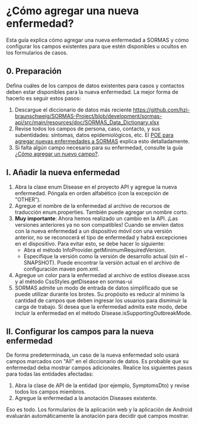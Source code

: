 # ¿Cómo agregar una nueva enfermedad?

Esta guía explica cómo agregar una nueva enfermedad a SORMAS y cómo configurar los campos existentes para que estén disponibles u ocultos en los formularios de casos.

## 0. Preparación

Defina cuáles de los campos de datos existentes para casos y contactos deben estar disponibles para la nueva enfermedad.
La mejor forma de hacerlo es seguir estos pasos:

1. Descargue el diccionario de datos más reciente https://github.com/hzi-braunschweig/SORMAS-Project/blob/development/sormas-api/src/main/resources/doc/SORMAS_Data_Dictionary.xlsx
2. Revise todos los campos de persona, caso, contacto, y sus subentidades: síntomas, datos epidemiológicos, etc.
   El [POE para agregar nuevas enfermedades a SORMAS](SOP_DISEASES.md) explica esto detalladamente.
3. Si falta algún campo necesario para su enfermedad, consulte la guía [¿Cómo agregar un nuevo campo?](GUIDE_ADD_NEW_FIELD.md).
   
## I. Añadir la nueva enfermedad

1. Abra la clase enum Disease en el proyecto API y agregue la nueva enfermedad. Póngala en orden alfabético (con la excepción de "OTHER").
2. Agregue el nombre de la enfermedad al archivo de recursos de traducción enum.properties. También puede agregar un nombre corto.
3. **Muy importante**: Ahora hemos realizado un cambio en la API. ¡Las versiones anteriores ya no son compatibles!
   Cuando se envíen datos con la nueva enfermedad a un dispositivo móvil con una versión anterior, no se reconocerá el tipo de enfermedad y habrá excepciones en el dispositivo.
   Para evitar esto, se debe hacer lo siguiente:
   * Abra el método InfoProvider.getMinimumRequiredVersion.
   * Especifique la versión como la versión de desarrollo actual (sin el -SNAPSHOT). Puede encontrar la versión actual en el archivo de configuración maven pom.xml.
4. Agregue un color para la enfermedad al archivo de estilos disease.scss y al método CssStyles.getDisease en sormas-ui
5. SORMAS admite un modo de entrada de datos simplificado que se puede utilizar durante los brotes.
   Su propósito es reducir al mínimo la cantidad de campos que deben ingresar los usuarios para disminuir la carga de trabajo.
   Si desea que la enfermedad admita este modo, debe incluir la enfermedad en el método Disease.isSupportingOutbreakMode.

## II. Configurar los campos para la nueva enfermedad

De forma predeterminada, un caso de la nueva enfermedad solo usará campos marcados con "All" en el diccionario de datos.
Es probable que su enfermedad deba mostrar campos adicionales. Realice los siguientes pasos para todas las entidades afectadas:

1. Abra la clase de API de la entidad (por ejemplo, SymptomsDto) y revise todos los campos miembros.
2. Agregue la enfermedad a la anotación Diseases existente.

Eso es todo. Los formularios de la aplicación web y la aplicación de Android evaluarán automáticamente la anotación para decidir qué campos mostrar.
